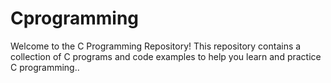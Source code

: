 # Cprogramming
Welcome to the C Programming Repository! This repository contains a collection of C programs and code examples to help you learn and practice C programming..
